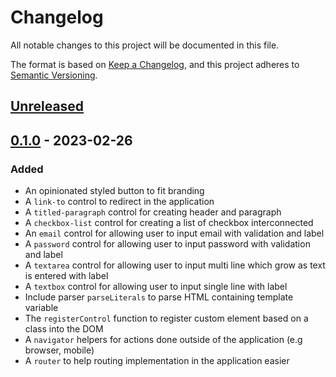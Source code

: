 # Changelog

All notable changes to this project will be documented in this file.

The format is based on [Keep a Changelog](https://keepachangelog.com/en/1.0.0/), and this project adheres to [Semantic Versioning](https://semver.org/spec/v2.0.0.html).

## [Unreleased]

## [0.1.0] - 2023-02-26

### Added

- An opinionated styled button to fit branding
- A `link-to` control to redirect in the application
- A `titled-paragraph` control for creating header and paragraph
- A `checkbox-list` control for creating a list of checkbox interconnected
- An `email` control for allowing user to input email with validation and label
- A `password` control for allowing user to input password with validation and label
- A `textarea` control for allowing user to input multi line which grow as text is entered with label
- A `textbox` control for allowing user to input single line with label
- Include parser `parseLiterals` to parse HTML containing template variable
- The `registerControl` function to register custom element based on a class into the DOM
- A `navigator` helpers for actions done outside of the application (e.g browser, mobile)
- A `router` to help routing implementation in the application easier

[Unreleased]: https://github.com/keonnie/korenie/compare/0.1.0...HEAD
[0.1.0]: https://github.com/keonnie/korenie/releases/tag/0.1.0
